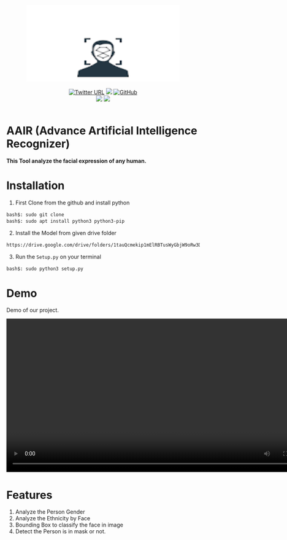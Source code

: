 <p align="center">
    <img width="400" height="200" src="https://github.com/amanraj-bose/AAIR/blob/main/config/logo.png">
</p>
<p align="center">
    <a href="https://twitter.com/amanraj_Phunish">
    <img alt="Twitter URL" src="https://img.shields.io/twitter/url?label=Twitter&style=social&url=https%3A%2F%2Ftwitter.com%2Famanraj_Phunish"></a>
    <a href="#"><img src="https://img.shields.io/badge/Version-0.1Beta-blue"></img></a>
    <a href="https://opensource.org/licenses/MIT"><img alt="GitHub" src="https://img.shields.io/github/license/amanraj-bose/Network-Framework?color=green"></a>
    <br>
    <a href="https://www.python.org/"><img src="https://img.shields.io/badge/Python>=3.9-blue"></a>
    <a href="https://github.com/amanraj-bose/Network-Framework/releases/tag/v0.4.0"><img src="https://img.shields.io/badge/release-0.4.0%20%CE%B2-orange"></img></a>
    <br>
    <img alt="" src="https://img.shields.io/badge/Author-Aman%20Raj-orange">
 </p>

# AAIR (Advance Artificial Intelligence Recognizer)
**This Tool analyze the facial expression of any human.**

# Installation
1. First Clone from the github and install python

```bash
bash$: sudo git clone 
bash$: sudo apt install python3 python3-pip
```

2. Install the Model from given drive folder

```html
https://drive.google.com/drive/folders/1tauQcmekip1mElRBTusWyGbjW9oRw3DP?usp=sharing

```
3. Run the `Setup.py` on your terminal
```bash
bash$: sudo python3 setup.py
```

# Demo
Demo of our project.

<video src="https://user-images.githubusercontent.com/88227750/178748824-0c2ef687-666c-40d1-a623-19b5232af3bc.mp4" width="800">
</video>

# Features
1. Analyze the Person Gender
2. Analyze the Ethnicity by Face
3. Bounding Box to classify the face in image
4. Detect the Person is in mask or not.
